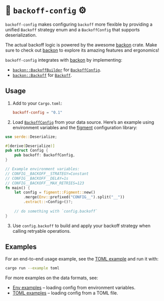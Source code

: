 # 🔄 `backoff-config` ⚙️

`backoff-config` makes configuring `backoff` more flexible by providing a unified `Backoff` strategy enum and a
`BackoffConfig` that supports deserialization.

The actual backoff logic is powered by the awesome [backon](https://crates.io/crates/backon) crate. Make sure to check
out [backon](https://crates.io/crates/backon) to explore its amazing features and ergonomics!   

`backoff-config` integrates with [backon](https://crates.io/crates/backon) by implementing:

- [`backon::BackoffBuilder`](https://docs.rs/backon/1.5.0/backon/trait.BackoffBuilder.html) for [
  `BackoffConfig`](src/backoff_config.rs).
- [`backon::Backoff`](https://docs.rs/backon/1.5.0/backon/trait.Backoff.html) for [`Backoff`](src/backoff.rs).

## Usage

1. Add to your `Cargo.toml`:

    ```toml
    backoff-config = "0.1"
    ```

2. Load [`BackoffConfig`](src/backoff_config.rs) from your data source. Here’s an example using environment variables
   and the [figment](https://crates.io/crates/figment) configuration library:

```rust
use serde::Deserialize;

#[derive(Deserialize)]
pub struct Config {
    pub backoff: BackoffConfig,
}

// Example environment variables:
// CONFIG__BACKOFF__STRATEGY=Constant
// CONFIG__BACKOFF__DELAY=1s
// CONFIG__BACKOFF__MAX_RETRIES=123
fn main() {
    let config = figment::Figment::new()
        .merge(Env::prefixed("CONFIG__").split("__"))
        .extract::<Config>()?;
    
    // do something with `config.backoff`
}
```

3. Use `config.backoff` to build and apply your backoff strategy when calling retryable operations.

## Examples

For an end-to-end usage example, see the [TOML example](examples/toml.rs) and run it with:

```bash
cargo run --example toml
```

For more examples on the data formats, see:

- [Env examples](tests/env.rs) – loading config from environment variables.
- [TOML examples](tests/toml.rs) – loading config from a TOML file.
